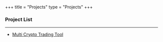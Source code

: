 +++
title = "Projects"
type = "Projects"
+++

### Project List

---

- [Multi Crypto Trading Tool](/projects/multi-crypto-trading-tool)
